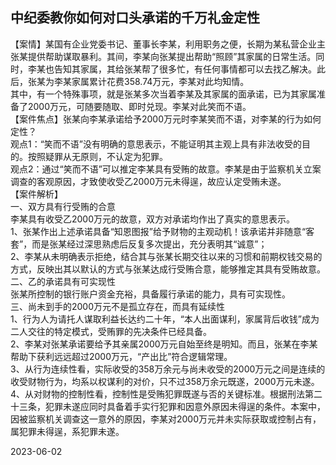 ## 中纪委教你如何对口头承诺的千万礼金定性


【案情】某国有企业党委书记、董事长李某，利用职务之便，长期为某私营企业主张某提供帮助谋取暴利。其间，李某向张某提出帮助“照顾”其家属的日常生活。同时，李某也告知其家属，其给张某帮了很多忙，有任何事情都可以去找乙解决。此后，张某为李某家属累计花费358.74万元，李某对此均知情。  
其中，有一个特殊事项，就是张某多次当着李某及其家属的面承诺，已为其家属准备了2000万元，可随要随取、即时兑现。李某对此笑而不语。  
【案件焦点】张某向李某承诺给予2000万元时李某笑而不语，对李某的行为如何定性？  
观点1：“笑而不语”没有明确的意思表示，不能证明其主观上具有非法收受的目的。按照疑罪从无原则，不认定为犯罪。  
观点2：通过“笑而不语”可以推定李某具有受贿的故意。李某是由于监察机关立案调查的客观原因，才致使收受乙2000万元未得逞，故应认定受贿未遂。  
【案件解析】  
一、双方具有行受贿的合意  
李某具有收受乙2000万元的故意，双方对承诺均作出了真实的意思表示。  
1、张某作出上述承诺具备“知恩图报”给予财物的主观动机！该承诺并非随意“客套”，而是张某经过深思熟虑后反复多次提出，充分表明其“诚意”；  
2、李某从未明确表示拒绝，结合其与张某长期交往以来的习惯和前期权钱交易的方式，反映出其以默认的方式与张某达成行受贿合意，能够推定其具有受贿故意。  
二、乙的承诺具有可实现性  
张某所控制的银行账户资金充裕，具备履行承诺的能力，具有可实现性。  
三、尚未到手的2000万元不是孤立存在，而具有延续性  
1、行为人为请托人谋取利益长达约二十年，“本人出面谋利，家属背后收钱”成为二人交往的特定模式，受贿罪的先决条件已经具备。  
2、李某对张某承诺要给予其亲属2000万元自始至终是明知。而且，张某在李某帮助下获利远远超过2000万元，“产出比”符合逻辑常理。  
3、从行为连续性看，实际收受的358万余元与尚未收受的2000万元之间是连续的收受财物行为，均系以权谋利的对价，只不过358万余元既遂，2000万元未遂。  
4、从对财物的控制性看，控制性是受贿犯罪既遂与否的关键标准。根据刑法第二十三条，犯罪未遂应同时具备着手实行犯罪和因意外原因未得逞的条件。本案中，因被监察机关调查这一意外的原因，李某对2000万元并未实际获取或控制占有，属犯罪未得逞，系犯罪未遂。

2023-06-02
